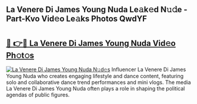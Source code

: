 ## La Venere Di James Young Nuda Le𝚊k𝚎d N𝚞𝚍e - Part-Kvo Vid𝚎o Le𝚊ks Photos QwdYF

# <h2><a href="http://fbfdi5.evod.top/?m=La+Venere+Di+James+Young+Nuda">🔗 👉🔴 La Venere Di James Young Nuda Vid𝚎o Ph𝚘t𝚘s</a></h2>

[![La Venere Di James Young Nuda N𝚞d𝚎s](https://i.imgur.com/8V9OHl7.gif)](http://fbfdi5.evod.top/?m=La+Venere+Di+James+Young+Nuda)
Influencer La Venere Di James Young Nuda who creates engaging lifestyle and dance content, featuring solo and collaborative dance trend performances and mini vlogs. The media La Venere Di James Young Nuda often plays a role in shaping the political agendas of public figures. 
